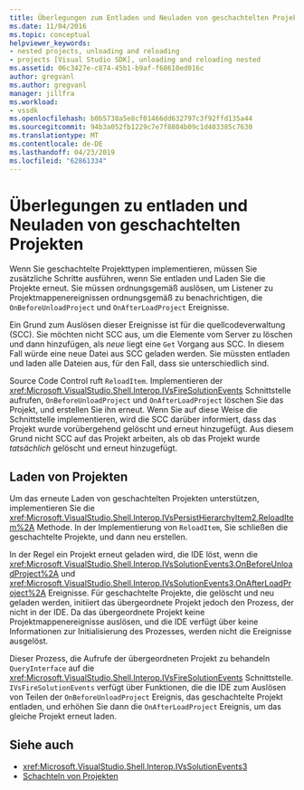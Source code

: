 ```yaml
---
title: Überlegungen zum Entladen und Neuladen von geschachtelten Projekten | Microsoft-Dokumentation
ms.date: 11/04/2016
ms.topic: conceptual
helpviewer_keywords:
- nested projects, unloading and reloading
- projects [Visual Studio SDK], unloading and reloading nested
ms.assetid: 06c3427e-c874-45b1-b9af-f68610ed016c
author: gregvanl
ms.author: gregvanl
manager: jillfra
ms.workload:
- vssdk
ms.openlocfilehash: b0b5738a5e8cf01466dd632797c3f92ffd135a44
ms.sourcegitcommit: 94b3a052fb1229c7e7f8804b09c1d403385c7630
ms.translationtype: MT
ms.contentlocale: de-DE
ms.lasthandoff: 04/23/2019
ms.locfileid: "62861334"
---
```

# <a name="considerations-for-unloading-and-reloading-nested-projects"></a>Überlegungen zu entladen und Neuladen von geschachtelten Projekten

Wenn Sie geschachtelte Projekttypen implementieren, müssen Sie zusätzliche Schritte ausführen, wenn Sie entladen und Laden Sie die Projekte erneut. Sie müssen ordnungsgemäß auslösen, um Listener zu Projektmappenereignissen ordnungsgemäß zu benachrichtigen, die `OnBeforeUnloadProject` und `OnAfterLoadProject` Ereignisse.

Ein Grund zum Auslösen dieser Ereignisse ist für die quellcodeverwaltung (SCC). Sie möchten nicht SCC aus, um die Elemente vom Server zu löschen und dann hinzufügen, als *neue* liegt eine `Get` Vorgang aus SCC. In diesem Fall würde eine neue Datei aus SCC geladen werden. Sie müssten entladen und laden alle Dateien aus, für den Fall, dass sie unterschiedlich sind.

Source Code Control ruft `ReloadItem`. Implementieren der <xref:Microsoft.VisualStudio.Shell.Interop.IVsFireSolutionEvents> Schnittstelle aufrufen, `OnBeforeUnloadProject` und `OnAfterLoadProject` löschen Sie das Projekt, und erstellen Sie ihn erneut. Wenn Sie auf diese Weise die Schnittstelle implementieren, wird die SCC darüber informiert, dass das Projekt wurde vorübergehend gelöscht und erneut hinzugefügt. Aus diesem Grund nicht SCC auf das Projekt arbeiten, als ob das Projekt wurde *tatsächlich* gelöscht und erneut hinzugefügt.

## <a name="reload-projects"></a>Laden von Projekten

Um das erneute Laden von geschachtelten Projekten unterstützen, implementieren Sie die <xref:Microsoft.VisualStudio.Shell.Interop.IVsPersistHierarchyItem2.ReloadItem%2A> Methode. In der Implementierung von `ReloadItem`, Sie schließen die geschachtelte Projekte, und dann neu erstellen.

In der Regel ein Projekt erneut geladen wird, die IDE löst, wenn die <xref:Microsoft.VisualStudio.Shell.Interop.IVsSolutionEvents3.OnBeforeUnloadProject%2A> und <xref:Microsoft.VisualStudio.Shell.Interop.IVsSolutionEvents3.OnAfterLoadProject%2A> Ereignisse. Für geschachtelte Projekte, die gelöscht und neu geladen werden, initiiert das übergeordnete Projekt jedoch den Prozess, der nicht in der IDE. Da das übergeordnete Projekt keine Projektmappenereignisse auslösen, und die IDE verfügt über keine Informationen zur Initialisierung des Prozesses, werden nicht die Ereignisse ausgelöst.

Dieser Prozess, die Aufrufe der übergeordneten Projekt zu behandeln `QueryInterface` auf die <xref:Microsoft.VisualStudio.Shell.Interop.IVsFireSolutionEvents> Schnittstelle. `IVsFireSolutionEvents` verfügt über Funktionen, die die IDE zum Auslösen von Teilen der `OnBeforeUnloadProject` Ereignis, das geschachtelte Projekt entladen, und erhöhen Sie dann die `OnAfterLoadProject` Ereignis, um das gleiche Projekt erneut laden.

## <a name="see-also"></a>Siehe auch

- <xref:Microsoft.VisualStudio.Shell.Interop.IVsSolutionEvents3>
- [Schachteln von Projekten](../../extensibility/internals/nesting-projects.md)